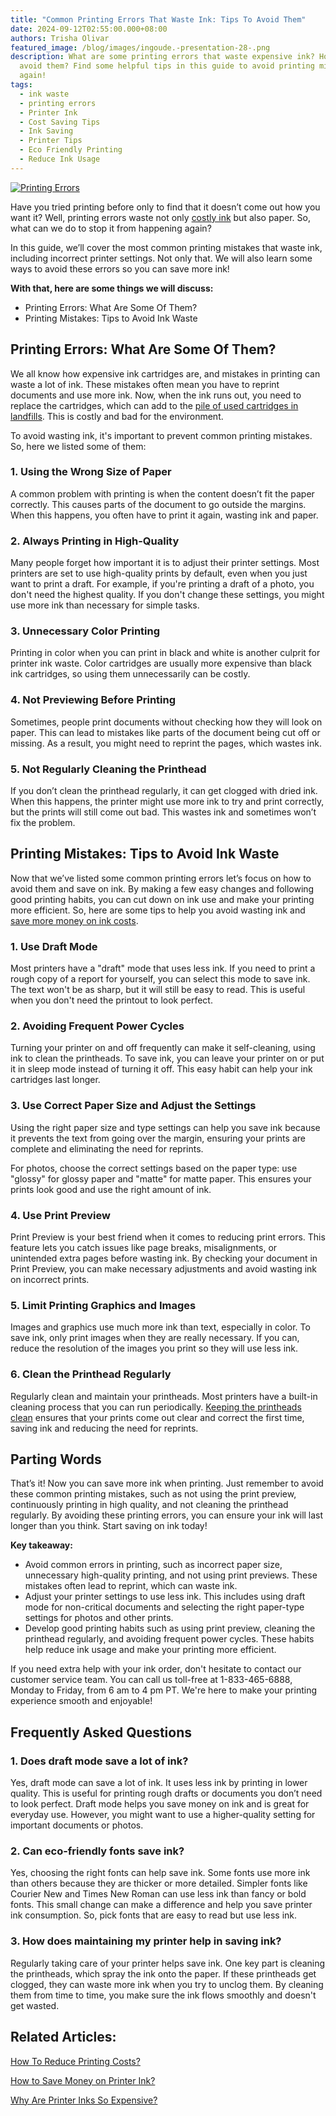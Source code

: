 ```yaml
---
title: "Common Printing Errors That Waste Ink: Tips To Avoid Them"
date: 2024-09-12T02:55:00.000+08:00
authors: Trisha Olivar
featured_image: /blog/images/ingoude.-presentation-28-.png
description: What are some printing errors that waste expensive ink? How can we
  avoid them? Find some helpful tips in this guide to avoid printing mistakes
  again!
tags:
  - ink waste
  - printing errors
  - Printer Ink
  - Cost Saving Tips
  - Ink Saving
  - Printer Tips
  - Eco Friendly Printing
  - Reduce Ink Usage
---
```

[![Printing Errors](/blog/images/ingoude.-presentation-28-.png "Common Printing Errors That Waste Ink: Tips To Avoid Them")](/blog/images/ingoude.-presentation-28-.png)

Have you tried printing before only to find that it doesn’t come out how you want it? Well, printing errors waste not only [costly ink](https://www.compandsave.com/blog/posts/why-printer-ink-is-so-expensive-factors-and-alternatives.html) but also paper. So, what can we do to stop it from happening again?

In this guide, we’ll cover the most common printing mistakes that waste ink, including incorrect printer settings. Not only that. We will also learn some ways to avoid these errors so you can save more ink!

**With that, here are some things we will discuss:**

* Printing Errors: What Are Some Of Them?
* Printing Mistakes: Tips to Avoid Ink Waste

## Printing Errors: What Are Some Of Them?

We all know how expensive ink cartridges are, and mistakes in printing can waste a lot of ink. These mistakes often mean you have to reprint documents and use more ink. Now, when the ink runs out, you need to replace the cartridges, which can add to the [pile of used cartridges in landfills](https://www.compandsave.com/blog/posts/eco-friendly-ink-cartridges-print-with-a-purpose-2024.html). This is costly and bad for the environment. 

To avoid wasting ink, it's important to prevent common printing mistakes. So, here we listed some of them:

### 1. Using the Wrong Size of Paper

A common problem with printing is when the content doesn’t fit the paper correctly. This causes parts of the document to go outside the margins. When this happens, you often have to print it again, wasting ink and paper.

### 2.  Always Printing in High-Quality

Many people forget how important it is to adjust their printer settings. Most printers are set to use high-quality prints by default, even when you just want to print a draft. For example, if you're printing a draft of a photo, you don't need the highest quality. If you don't change these settings, you might use more ink than necessary for simple tasks.

### 3. Unnecessary Color Printing

Printing in color when you can print in black and white is another culprit for printer ink waste. Color cartridges are usually more expensive than black ink cartridges, so using them unnecessarily can be costly. 

### 4. Not Previewing Before Printing

Sometimes, people print documents without checking how they will look on paper. This can lead to mistakes like parts of the document being cut off or missing. As a result, you might need to reprint the pages, which wastes ink.

### 5. Not Regularly Cleaning the Printhead

If you don’t clean the printhead regularly, it can get clogged with dried ink. When this happens, the printer might use more ink to try and print correctly, but the prints will still come out bad. This wastes ink and sometimes won’t fix the problem. 

## Printing Mistakes: Tips to Avoid Ink Waste

Now that we’ve listed some common printing errors let’s focus on how to avoid them and save on ink. By making a few easy changes and following good printing habits, you can cut down on ink use and make your printing more efficient. So, here are some tips to help you avoid wasting ink and [save more money on ink costs](https://www.compandsave.com/blog/posts/how-to-save-money-on-printer-ink-simple-tips-for-home-and-office-printing.html).

### 1. Use Draft Mode

Most printers have a "draft" mode that uses less ink. If you need to print a rough copy of a report for yourself, you can select this mode to save ink. The text won't be as sharp, but it will still be easy to read. This is useful when you don't need the printout to look perfect.

### 2. Avoiding Frequent Power Cycles

Turning your printer on and off frequently can make it self-cleaning, using ink to clean the printheads. To save ink, you can leave your printer on or put it in sleep mode instead of turning it off. This easy habit can help your ink cartridges last longer.

### 3. Use Correct Paper Size and Adjust the Settings

Using the right paper size and type settings can help you save ink because it prevents the text from going over the margin, ensuring your prints are complete and eliminating the need for reprints.

For photos, choose the correct settings based on the paper type: use "glossy" for glossy paper and "matte" for matte paper. This ensures your prints look good and use the right amount of ink.

### 4. Use Print Preview

Print Preview is your best friend when it comes to reducing print errors. This feature lets you catch issues like page breaks, misalignments, or unintended extra pages before wasting ink. By checking your document in Print Preview, you can make necessary adjustments and avoid wasting ink on incorrect prints. 

### 5. Limit Printing Graphics and Images

Images and graphics use much more ink than text, especially in color. To save ink, only print images when they are really necessary. If you can, reduce the resolution of the images you print so they will use less ink. 

### 6. Clean the Printhead Regularly

Regularly clean and maintain your printheads. Most printers have a built-in cleaning process that you can run periodically. [Keeping the printheads clean](https://www.compandsave.com/blog/posts/how-to-clean-printhead-automatic-and-manual-guide-2024.html) ensures that your prints come out clear and correct the first time, saving ink and reducing the need for reprints.

## Parting Words

That’s it! Now you can save more ink when printing. Just remember to avoid these common printing mistakes, such as not using the print preview, continuously printing in high quality, and not cleaning the printhead regularly. By avoiding these printing errors, you can ensure your ink will last longer than you think. Start saving on ink today!

**Key takeaway:**

* Avoid common errors in printing, such as incorrect paper size, unnecessary high-quality printing, and not using print previews. These mistakes often lead to reprint, which can waste ink.
* Adjust your printer settings to use less ink. This includes using draft mode for non-critical documents and selecting the right paper-type settings for photos and other prints.
* Develop good printing habits such as using print preview, cleaning the printhead regularly, and avoiding frequent power cycles. These habits help reduce ink usage and make your printing more efficient.

If you need extra help with your ink order, don't hesitate to contact our customer service team. You can call us toll-free at 1-833-465-6888, Monday to Friday, from 6 am to 4 pm PT. We're here to make your printing experience smooth and enjoyable!

## Frequently Asked Questions

### 1. Does draft mode save a lot of ink?

Yes, draft mode can save a lot of ink. It uses less ink by printing in lower quality. This is useful for printing rough drafts or documents you don’t need to look perfect. Draft mode helps you save money on ink and is great for everyday use. However, you might want to use a higher-quality setting for important documents or photos.

### 2. Can eco-friendly fonts save ink?

Yes, choosing the right fonts can help save ink. Some fonts use more ink than others because they are thicker or more detailed. Simpler fonts like Courier New and Times New Roman can use less ink than fancy or bold fonts. This small change can make a difference and help you save printer ink consumption. So, pick fonts that are easy to read but use less ink.

### 3. How does maintaining my printer help in saving ink?

Regularly taking care of your printer helps save ink. One key part is cleaning the printheads, which spray the ink onto the paper. If these printheads get clogged, they can waste more ink when you try to unclog them. By cleaning them from time to time, you make sure the ink flows smoothly and doesn't get wasted. 

## Related Articles:

[How To Reduce Printing Costs?](https://www.compandsave.com/blog/posts/how-to-reduce-printing-costs-top-10-low-cost-printing-tips.html)

[How to Save Money on Printer Ink?](https://www.compandsave.com/blog/posts/how-to-save-money-on-printer-ink-simple-tips-for-home-and-office-printing.html)

[Why Are Printer Inks So Expensive?](https://www.compandsave.com/blog/posts/why-printer-ink-is-so-expensive-factors-and-alternatives.html)
